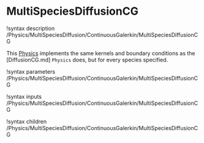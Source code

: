 # MultiSpeciesDiffusionCG

!syntax description /Physics/MultiSpeciesDiffusion/ContinuousGalerkin/MultiSpeciesDiffusionCG

This [Physics](syntax/Physics/index.md) implements the same kernels and boundary conditions as the [DiffusionCG.md] `Physics` does,
but for every species specified.

!syntax parameters /Physics/MultiSpeciesDiffusion/ContinuousGalerkin/MultiSpeciesDiffusionCG

!syntax inputs /Physics/MultiSpeciesDiffusion/ContinuousGalerkin/MultiSpeciesDiffusionCG

!syntax children /Physics/MultiSpeciesDiffusion/ContinuousGalerkin/MultiSpeciesDiffusionCG
